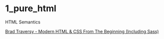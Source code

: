 # 1_pure_html
HTML Semantics

[Brad Traversy - Modern HTML & CSS From The Beginning (Including Sass)](https://www.udemy.com/course/modern-html-css-from-the-beginning/)

